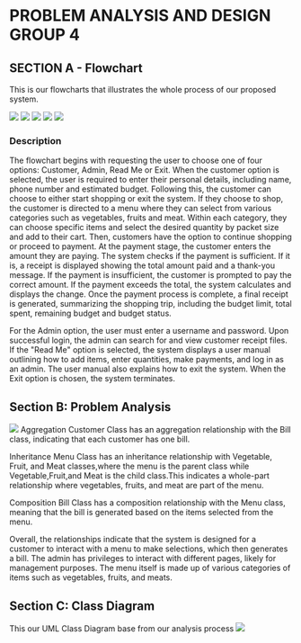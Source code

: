 # PROBLEM ANALYSIS AND DESIGN GROUP 4 #
## SECTION A - Flowchart
This is our flowcharts that illustrates the whole process of our proposed system.

<img src="https://github.com/jjn7702/SECJ1023-PT2/blob/main/Submission/sec04_23242/Group4%20/AnalysisDesign/Screenshot%202024-05-28%20000706.png" />
<img src="https://github.com/jjn7702/SECJ1023-PT2/blob/main/Submission/sec04_23242/Group4%20/AnalysisDesign/Screenshot%202024-05-27%20235125.png" />
<img src="https://github.com/jjn7702/SECJ1023-PT2/blob/main/Submission/sec04_23242/Group4%20/AnalysisDesign/Screenshot%202024-05-27%20234600.png" />
<img src="https://github.com/jjn7702/SECJ1023-PT2/blob/main/Submission/sec04_23242/Group4%20/AnalysisDesign/Screenshot%202024-05-27%20234215.png" />
<img src="https://github.com/jjn7702/SECJ1023-PT2/blob/main/Submission/sec04_23242/Group4%20/AnalysisDesign/Screenshot%202024-05-27%20233709.png" />


### Description
  The flowchart begins with requesting the user to choose one of four options: Customer, Admin, Read Me or Exit. When the customer option is selected, the user is required to enter their personal details, including name, phone number and estimated budget. Following this, the customer can choose to either start shopping or exit the system. If they choose to shop, the customer is directed to a menu where they can select from various categories such as vegetables, fruits and meat. Within each category, they can choose specific items and select the desired quantity by packet size and add to their cart. Then, customers have the option to continue shopping or proceed to payment. At the payment stage, the customer enters the amount they are paying. The system checks if the payment is sufficient. If it is, a receipt is displayed showing the total amount paid and a thank-you message. If the payment is insufficient, the customer is prompted to pay the correct amount. If the payment exceeds the total, the system calculates and displays the change. Once the payment process is complete, a final receipt is generated, summarizing the shopping trip, including the budget limit, total spent,  remaining budget and budget status.

  For the Admin option, the user must enter a username and password. Upon successful login, the admin can search for and view customer receipt files. If the "Read Me" option is selected, the system displays a user manual outlining how to add items, enter quantities, make payments, and log in as an admin. The user manual also explains how to exit the system. When the Exit option is chosen, the system terminates. 

## Section B: Problem Analysis
<img src="https://github.com/jjn7702/SECJ1023-PT2/blob/main/Submission/sec04_23242/Group4%20/AnalysisDesign/secb.jpg" />
Aggregation
Customer Class has an aggregation relationship with the Bill class, indicating that each customer has one bill.

Inheritance
Menu Class has an inheritance relationship with Vegetable, Fruit, and Meat classes,where the menu is the parent class while Vegetable,Fruit,and Meat is the child class.This indicates a whole-part relationship where vegetables, fruits, and meat are part of the menu.

Composition
Bill Class has a composition relationship with the Menu class, meaning that the bill is generated based on the items selected from the menu.

Overall, the relationships indicate that the system is designed for a customer to interact with a menu to make selections, which then generates a bill. The admin has privileges to interact with different pages, likely for management purposes. The menu itself is made up of various categories of items such as vegetables, fruits, and meats.

## Section C: Class Diagram
This our UML Class Diagram base from our analysis process
<img src="https://github.com/jjn7702/SECJ1023-PT2/blob/main/Submission/sec04_23242/Group4%20/AnalysisDesign/Screenshot%202024-05-28%20161729.png" />
